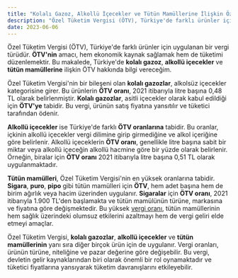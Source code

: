 ```yaml
---
title: "Kolalı Gazoz, Alkollü İçecekler ve Tütün Mamüllerine İlişkin Özel Tüketim Vergisi [0073]"
description: "Özel Tüketim Vergisi (ÖTV), Türkiye'de farklı ürünler için uygulanan bir vergi türüdür."
date: 2023-06-06
---
```


Özel Tüketim Vergisi (ÖTV), Türkiye'de farklı ürünler için uygulanan bir vergi türüdür. **ÖTV'nin** amacı, hem ekonomik
kaynak sağlamak hem de tüketimi düzenlemektir. Bu makalede, Türkiye'de **kolalı gazoz**, **alkollü içecekler** ve
**tütün mamüllerine** ilişkin ÖTV hakkında bilgi vereceğim.

Özel Tüketim Vergisi'nin bir bileşeni olan **kolalı gazozlar**, alkolsüz içecekler kategorisine girer. Bu ürünlerin
**ÖTV oranı**, 2021 itibarıyla litre başına 0,48 TL olarak belirlenmiştir. **Kolalı gazozlar**, asitli içecekler olarak
kabul edildiği için **ÖTV'ye** tabidir. Bu vergi, ürünün satış fiyatına yansıtılır ve tüketici tarafından ödenir.

**Alkollü içecekler** ise Türkiye'de farklı **ÖTV oranlarına** tabidir. Bu oranlar, içkinin alkollü içecekler vergi
dilimine girip girmediğine ve alkol içeriğine göre belirlenir. Alkollü içeceklerin **ÖTV oranı**, genellikle litre
başına sabit bir miktar veya alkollü içeceğin alkollü hacmine göre bir yüzde olarak belirlenir. Örneğin, biralar için
**ÖTV oranı** 2021 itibarıyla litre başına 0,51 TL olarak uygulanmaktadır.

**Tütün mamülleri**, Özel Tüketim Vergisi'nin en yüksek oranlarına tabidir. **Sigara**, **puro**, **pipo** gibi tütün
mamülleri için **ÖTV**, hem adet başına hem de birim ağırlık veya hacim üzerinden uygulanır. **Sigaralar** için **ÖTV
oranı**, 2021 itibarıyla 1.900 TL'den başlamakta ve tütün mamülünün türüne, markasına ve fiyatına göre değişmektedir. Bu
yüksek <a href="/yazilar/vergi-orani-nasil-hesaplanir/">vergi oranı</a>, tütün mamüllerinin hem sağlık üzerindeki olumsuz etkilerini azaltmayı hem de vergi geliri elde
etmeyi amaçlar.

Özel Tüketim Vergisi, **kolalı gazozlar**, **alkollü içecekler** ve **tütün mamüllerinin** yanı sıra diğer birçok ürün
için de uygulanır. Vergi oranları, ürünün türüne, niteliğine ve pazar değerine göre değişebilir. Bu vergi, devletin
gelir kaynaklarından biri olarak önemli bir rol oynamaktadır ve tüketici fiyatlarına yansıyarak tüketim davranışlarını
etkileyebilir.
